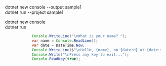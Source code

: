 dotnet new console --output sample1   
dotnet run --project sample1   

dotnet new console   
dotnet run   
 
```java
            Console.WriteLine("\nWhat is your name? ");
            var name = Console.ReadLine();
            var date = DateTime.Now;
            Console.WriteLine($"\nHello, {name}, on {date:d} at {date:t}!");
            Console.Write("\nPress any key to exit...");
            Console.ReadKey(true);
```